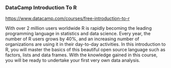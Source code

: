 ### DataCamp Introduction To R

https://www.datacamp.com/courses/free-introduction-to-r


With over 2 million users worldwide R is rapidly becoming the leading programming language in statistics and data science. Every year, the number of R users grows by 40%, and an increasing number of organizations are using it in their day-to-day activities.
In this introduction to R, you will master the basics of this beautiful open source language such as factors, lists and data frames. With the knowledge gained in this course, you will be ready to undertake your first very own data analysis.
